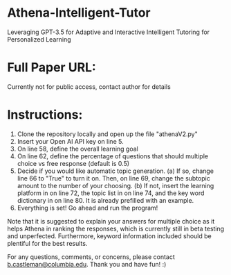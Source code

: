 # Athena-Intelligent-Tutor
Leveraging GPT-3.5 for Adaptive and Interactive Intelligent Tutoring for Personalized Learning

# Full Paper URL:
Currently not for public access, contact author for details

# Instructions:

1. Clone the repository locally and open up the file "athenaV2.py"
2. Insert your Open AI API key on line 5.
3. On line 58, define the overall learning goal
4. On line 62, define the percentage of questions that should multiple choice vs free response (default is 0.5)
5. Decide if you would like automatic topic generation. 
    (a) If so, change line 66 to "True" to turn it on. Then, on line 69, change the subtopic amount to the number of your choosing.
    (b) If not, insert the learning platform in on line 72, the topic list in on line 74, and the key word dictionary in on line 80. It is already prefilled with an example.
6. Everything is set! Go ahead and run the program!


Note that it is suggested to explain your answers for multiple choice as it helps Athena in ranking the responses, which is currently still in beta testing and unperfected. Furthermore, keyword information included should be plentiful for the best results.

For any questions, comments, or concerns, please contact b.castleman@columbia.edu. Thank you and have fun! :)
